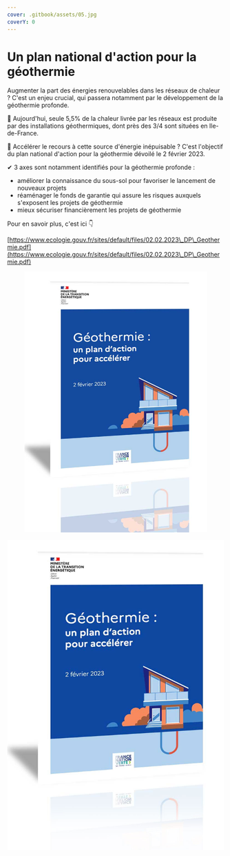 ```yaml
---
cover: .gitbook/assets/05.jpg
coverY: 0
---
```


# Un plan national d'action pour la géothermie

&#x20;Augmenter la part des énergies renouvelables dans les réseaux de chaleur ? C'est un enjeu crucial, qui passera notamment par le développement de la géothermie profonde.

🔎 Aujourd'hui, seule 5,5% de la chaleur livrée par les réseaux est produite par des installations géothermiques, dont près des 3/4 sont situées en Ile-de-France.

🚀 Accélérer le recours à cette source d'énergie inépuisable ? C'est l'objectif du plan national d'action pour la géothermie dévoilé le 2 février 2023.

✔ 3 axes sont notamment identifiés pour la géothermie profonde :

* améliorer la connaissance du sous-sol pour favoriser le lancement de nouveaux projets
* réaménager le fonds de garantie qui assure les risques auxquels s'exposent les projets de géothermie&#x20;
* mieux sécuriser financièrement les projets de géothermie

Pour en savoir plus, c'est ici 👇

[https://www.ecologie.gouv.fr/sites/default/files/02.02.2023\_DP\_Geothermie.pdf](https://www.ecologie.gouv.fr/sites/default/files/02.02.2023\_DP\_Geothermie.pdf)

<figure><img src=".gitbook/assets/geo.jpg" alt=""><figcaption></figcaption></figure>

![](.gitbook/assets/geo2.jpg)
